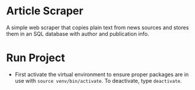 # Article Scraper
A simple web scraper that copies plain text from news sources and stores them in an SQL database with author and publication info.

# Run Project
- First activate the virtual environment to ensure proper packages are in use with `source venv/bin/activate`. To deactivate, type `deactivate`.
